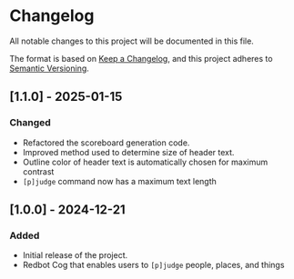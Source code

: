# Changelog

All notable changes to this project will be documented in this file.

The format is based on [Keep a Changelog](https://keepachangelog.com/en/1.0.0/),
and this project adheres to [Semantic Versioning](https://semver.org/spec/v2.0.0.html).

## [1.1.0] - 2025-01-15

### Changed

- Refactored the scoreboard generation code.
- Improved method used to determine size of header text.
- Outline color of header text is automatically chosen for maximum contrast
- `[p]judge` command now has a maximum text length


## [1.0.0] - 2024-12-21

### Added

- Initial release of the project.
- Redbot Cog that enables users to `[p]judge` people, places, and things